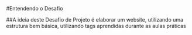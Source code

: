 #Entendendo o Desafio
 
##A ideia deste Desafio de Projeto é elaborar um website, utilizando uma estrutura bem básica, utilizando tags aprendidas durante as aulas práticas
